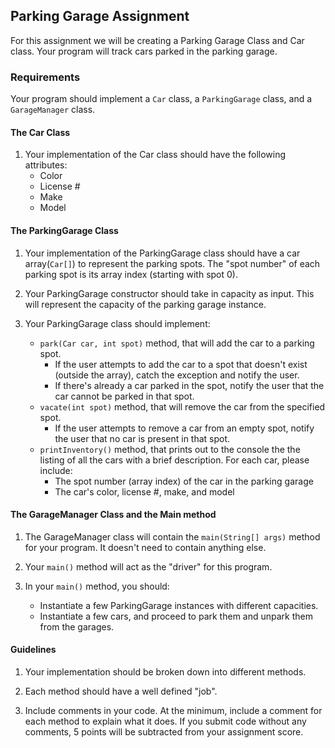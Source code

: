 ## Parking Garage Assignment
For this assignment we will be creating a Parking Garage Class and Car class. Your program will track cars parked in the parking garage.

### Requirements
Your program should implement a `Car` class, a `ParkingGarage` class, and a `GarageManager` class.

#### The Car Class
1. Your implementation of the Car class should have the following attributes:
    - Color
    - License # 
    - Make 
    - Model

#### The ParkingGarage Class
1. Your implementation of the ParkingGarage class should have a car array(```Car[]```) to represent the parking spots. The "spot number" of each parking spot is its array index (starting with spot 0).

2. Your ParkingGarage constructor should take in capacity as input. This will represent the capacity of the parking garage instance.

3. Your ParkingGarage class should implement:
    - ```park(Car car, int spot)``` method, that will add the car to a parking spot.
        - If the user attempts to add the car to a spot that doesn't exist (outside the array), catch the exception and notify the user.
        - If there's already a car parked in the spot, notify the user that the car cannot be parked in that spot.
    - ```vacate(int spot)``` method, that will remove the car from the specified spot.
        - If the user attempts to remove a car from an empty spot, notify the user that no car is present in that spot.
    - ```printInventory()``` method, that prints out to the console the the listing of all the cars with a brief description. For each car, please include:
        - The spot number (array index) of the car in the parking garage
        - The car's color, license #, make, and model

#### The GarageManager Class and the Main method
1. The GarageManager class will contain the ```main(String[] args)``` method for your program. It doesn't need to contain anything else.

2. Your ```main()``` method will act as the "driver" for this program.

3. In your ```main()``` method, you should:
    - Instantiate a few ParkingGarage instances with different capacities.
    - Instantiate a few cars, and proceed to park them and unpark them from the garages.

#### Guidelines
1. Your implementation should be broken down into different methods.

2. Each method should have a well defined "job".

3. Include comments in your code. At the minimum, include a comment for each method to explain what it does. If you submit code without any comments, 5 points will be subtracted from your assignment score.

